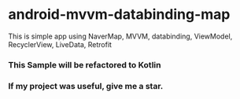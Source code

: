 # android-mvvm-databinding-map
This is simple app using NaverMap, MVVM, databinding, ViewModel, RecyclerView, LiveData, Retrofit

### This Sample will be refactored to Kotlin

### If my project was useful, give me a star.
